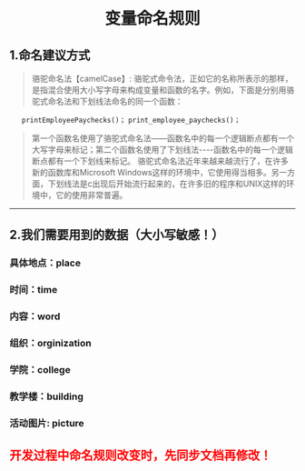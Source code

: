 # <center> 变量命名规则</center >
## 1.命名建议方式
>骆驼命名法【camelCase】:
  骆驼式命令法，正如它的名称所表示的那样，是指混合使用大小写字母来构成变量和函数的名字。例如，下面是分别用骆驼式命名法和下划线法命名的同一个函数：

  `   printEmployeePaychecks()；`
    `print_employee_paychecks()；`

   >第一个函数名使用了骆驼式命名法——函数名中的每一个逻辑断点都有一个大写字母来标记；第二个函数名使用了下划线法----函数名中的每一个逻辑断点都有一个下划线来标记。
   骆驼式命名法近年来越来越流行了，在许多新的函数库和Microsoft
   Windows这样的环境中，它使用得当相多。另一方面，下划线法是c出现后开始流行起来的，在许多旧的程序和UNIX这样的环境中，它的使用非常普遍。

***

## 2.我们需要用到的数据（大小写敏感！）
### 具体地点：place
### 时间：time
### 内容：word
### 组织：orginization
### 学院：college
### 教学楼：building
### 活动图片: picture
## <p style="color:red">开发过程中命名规则改变时，先同步文档再修改！</p>
